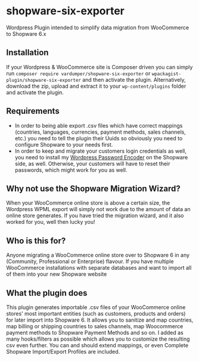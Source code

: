 # shopware-six-exporter
Wordpress Plugin intended to simplify data migration from WooCommerce to Shopware 6.x 

## Installation
If your Wordpress & WooCommerce site is Composer driven you can simply run `composer require vardumper/shopware-six-exporter` or `wpackagist-plugin/shopware-six-exporter` and then activate the plugin.
Alternatively, download the zip, upload and extract it to your `wp-content/plugins` folder and activate the plugin.

## Requirements
* In order to being able export .csv files which have correct mappings (countries, languages, currencies, payment methods, sales channels, etc.) you need to tell the plugin their Uuids so obviously you need to configure Shopware to your needs first.   
* In order to keep and migrate your customers login credentials as well, you need to install my [Wordpress Password Encoder](https://github.com/vardumper/wordpress-password-encoder-for-shopware-six) on the Shopware side, as well. Otherwise, your customers will have to reset their passwords, which might work for you as well. 

## Why not use the Shopware Migration Wizard?
When your WooCommerce online store is above a certain size, the Wordpress WPML export will simply not work due to the amount of data an online store generates. If you have tried the migration wizard, and it also worked for you, well then lucky you! 

## Who is this for?
Anyone migrating a WooCommerce online store over to Shopware 6 in any (Community, Professional or Enterprise) flavour. If you have multiple WooCommerce installations with separate databases and want to import all of them into your new Shopware website

## What the plugin does
This plugin generates importable .csv files of your WooCommerce online stores' most important entities (such as customers, products and orders) for later import into Shopware 6. It allows you to sanitize and map countries, map billing or shipping countries to sales channels, map Woocommerce payment methods to Shopware Payment Methods and so on. I added as many hooks/filters as possible which allows you to customize the resulting csv even further. You can and should extend mappings, or even  Complete Shopware Import/Export Profiles are included.
